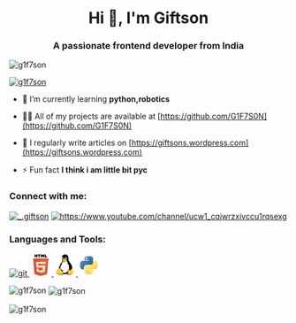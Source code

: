<h1 align="center">Hi 👋, I'm Giftson</h1>
<h3 align="center">A passionate frontend developer from India</h3>

<p align="left"> <img src="https://komarev.com/ghpvc/?username=g1f7son&label=Profile%20views&color=0e75b6&style=flat" alt="g1f7son" /> </p>

<p align="left"> <a href="https://github.com/ryo-ma/github-profile-trophy"><img src="https://github-profile-trophy.vercel.app/?username=g1f7son" alt="g1f7son" /></a> </p>

- 🌱 I’m currently learning **python,robotics**

- 👨‍💻 All of my projects are available at [https://github.com/G1F7S0N](https://github.com/G1F7S0N)

- 📝 I regularly write articles on [https://giftsons.wordpress.com](https://giftsons.wordpress.com)

- ⚡ Fun fact **I think i am little bit pyc**

<h3 align="left">Connect with me:</h3>
<p align="left">
<a href="https://instagram.com/_.giftson" target="blank"><img align="center" src="https://raw.githubusercontent.com/rahuldkjain/github-profile-readme-generator/master/src/images/icons/Social/instagram.svg" alt="_.giftson" height="30" width="40" /></a>
<a href="https://www.youtube.com/c/https://www.youtube.com/channel/ucw1_cqjwrzxivccu1rqsexg" target="blank"><img align="center" src="https://raw.githubusercontent.com/rahuldkjain/github-profile-readme-generator/master/src/images/icons/Social/youtube.svg" alt="https://www.youtube.com/channel/ucw1_cqjwrzxivccu1rqsexg" height="30" width="40" /></a>
</p>

<h3 align="left">Languages and Tools:</h3>
<p align="left"> <a href="https://git-scm.com/" target="_blank" rel="noreferrer"> <img src="https://www.vectorlogo.zone/logos/git-scm/git-scm-icon.svg" alt="git" width="40" height="40"/> </a> <a href="https://www.w3.org/html/" target="_blank" rel="noreferrer"> <img src="https://raw.githubusercontent.com/devicons/devicon/master/icons/html5/html5-original-wordmark.svg" alt="html5" width="40" height="40"/> </a> <a href="https://www.linux.org/" target="_blank" rel="noreferrer"> <img src="https://raw.githubusercontent.com/devicons/devicon/master/icons/linux/linux-original.svg" alt="linux" width="40" height="40"/> </a> <a href="https://www.python.org" target="_blank" rel="noreferrer"> <img src="https://raw.githubusercontent.com/devicons/devicon/master/icons/python/python-original.svg" alt="python" width="40" height="40"/> </a> </p>

<p><img align="left" src="https://github-readme-stats.vercel.app/api/top-langs?username=g1f7son&show_icons=true&locale=en&layout=compact" alt="g1f7son" /></p>

<p>&nbsp;<img align="center" src="https://github-readme-stats.vercel.app/api?username=g1f7son&show_icons=true&locale=en" alt="g1f7son" /></p>

<p><img align="center" src="https://github-readme-streak-stats.herokuapp.com/?user=g1f7son&" alt="g1f7son" /></p>
